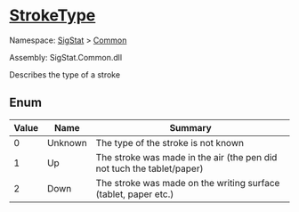 # [StrokeType](./StrokeType.md)
Namespace: [SigStat]() > [Common](./README.md)

Assembly: SigStat.Common.dll


Describes the type of a stroke

##	Enum

| Value | Name | Summary | 
| --- | --- | --- | 
| 0<!--aaaaaaaaaaaaaaaaaaaaaaaaaaaaaaaaaaaaaaaaaaaaaaaaaaaaaaaaaaa-->| Unknown| The type of the stroke is not known<!--aaaaaaaaaaaaaaaaaaaaaaaaaaaaaaaaaaaaaaaaaaaaaaaaaaaaaaaaaaa-->| <br>
| 1<!--aaaaaaaaaaaaaaaaaaaaaaaaaaaaaaaaaaaaaaaaaaaaaaaaaaaaaaaaaaa-->| Up| The stroke was made in the air (the pen did not tuch the tablet/paper)<!--aaaaaaaaaaaaaaaaaaaaaaaaaaaaaaaaaaaaaaaaaaaaaaaaaaaaaaaaaaa-->| <br>
| 2<!--aaaaaaaaaaaaaaaaaaaaaaaaaaaaaaaaaaaaaaaaaaaaaaaaaaaaaaaaaaa-->| Down| The stroke was made on the writing surface (tablet, paper etc.)<!--aaaaaaaaaaaaaaaaaaaaaaaaaaaaaaaaaaaaaaaaaaaaaaaaaaaaaaaaaaa-->| <br>



